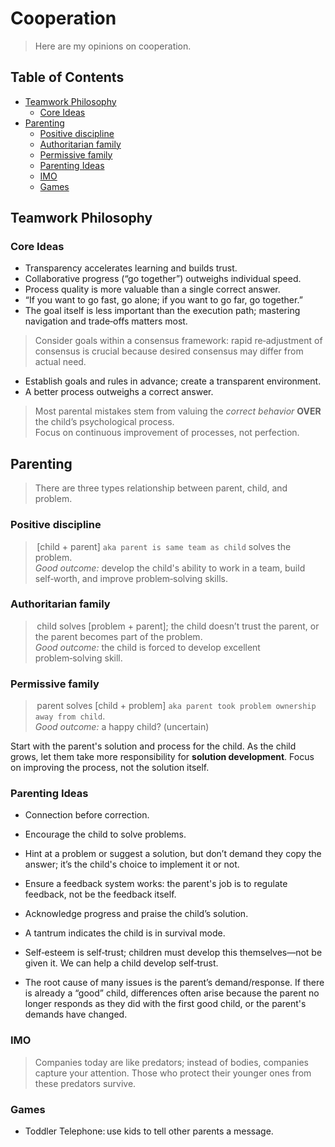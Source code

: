 # Cooperation
>
> Here are my opinions on cooperation.

## Table of Contents

- [Teamwork Philosophy](#teamwork-philosophy)
  - [Core Ideas](#core-ideas)
- [Parenting](#parenting)
  - [Positive discipline](#positive-discipline)
  - [Authoritarian family](#authoritarian-family)
  - [Permissive family](#permissive-family)
  - [Parenting Ideas](#parenting-ideas)
  - [IMO](#imo)
  - [Games](#games)

## Teamwork Philosophy

### Core Ideas

- Transparency accelerates learning and builds trust.  
- Collaborative progress (“go together”) outweighs individual speed.  
- Process quality is more valuable than a single correct answer.  
- “If you want to go fast, go alone; if you want to go far, go together.”  
- The goal itself is less important than the execution path; mastering navigation and trade‑offs matters most.

> Consider goals within a consensus framework: rapid re‑adjustment of consensus is crucial because desired consensus may differ from actual need.

- Establish goals and rules in advance; create a transparent environment.  
- A better process outweighs a correct answer.

> Most parental mistakes stem from valuing the *correct behavior* **OVER** the child’s psychological process.  
> Focus on continuous improvement of processes, not perfection.

## Parenting

> There are three types relationship between parent, child, and problem.

### Positive discipline
>
> [child + parent] `aka parent is same team as child` solves the problem.  
> *Good outcome:* develop the child's ability to work in a team, build self‑worth, and improve problem‑solving skills.

### Authoritarian family
>
> child solves [problem + parent]; the child doesn’t trust the parent, or the parent becomes part of the problem.  
> *Good outcome:* the child is forced to develop excellent problem‑solving skill.

### Permissive family
>
> parent solves [child + problem] `aka parent took problem ownership away from child`.  
> *Good outcome:* a happy child? (uncertain)

Start with the parent's solution and process for the child. As the child grows, let them take more responsibility for **solution development**. Focus on improving the process, not the solution itself.

### Parenting Ideas

- Connection before correction.  
- Encourage the child to solve problems.  
- Hint at a problem or suggest a solution, but don’t demand they copy the answer; it’s the child's choice to implement it or not.  
- Ensure a feedback system works: the parent's job is to regulate feedback, not be the feedback itself.  
- Acknowledge progress and praise the child’s solution.  
- A tantrum indicates the child is in survival mode.  
- Self‑esteem is self‑trust; children must develop this themselves—not be given it. We can help a child develop self‑trust.

- The root cause of many issues is the parent’s demand/response. If there is already a “good” child, differences often arise because the parent no longer responds as they did with the first good child, or the parent's demands have changed.

### IMO

> Companies today are like predators; instead of bodies, companies capture your attention. Those who protect their younger ones from these predators survive.

### Games

- Toddler Telephone: use kids to tell other parents a message.
